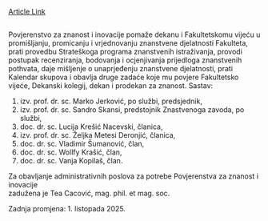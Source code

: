 [Article Link](https://www.fhs.hr/ostala_tijela/povjerenstvo_za_znanost_i_inovacije)

## 
Povjerenstvo za znanost i inovacije pomaže dekanu i Fakultetskomu vijeću u promišljanju, promicanju i vrjednovanju znanstvene djelatnosti Fakulteta, prati provedbu Strateškoga programa znanstvenih istraživanja, provodi postupak recenziranja, bodovanja i ocjenjivanja prijedloga znanstvenih pothvata, daje mišljenje o unaprjeđenju znanstvene djelatnosti, prati Kalendar skupova i obavlja druge zadaće koje mu povjere Fakultetsko vijeće, Dekanski kolegij, dekan i prodekan za znanost.
Sastav:
1. izv. prof. dr. sc. Marko Jerković, po službi, predsjednik,
2. izv. prof. dr. sc. Sandro Skansi, predstojnik Znastvenoga zavoda, po službi,
3. doc. dr. sc. Lucija Krešić Nacevski, članica,
4. izv. prof. dr. sc. Željka Metesi Deronjić, članica,
5. doc. dr. sc. Vladimir Šumanović, član,
6. doc. dr. sc. Wollfy Krašić, član,
7. doc. dr. sc. Vanja Kopilaš, član.  

Za obavljanje administrativnih poslova za potrebe Povjerenstva za znanost i inovacije  
zadužena je Tea Cacović, mag. phil. et mag. soc.  
  
Zadnja promjena: 1. listopada 2025.
  

